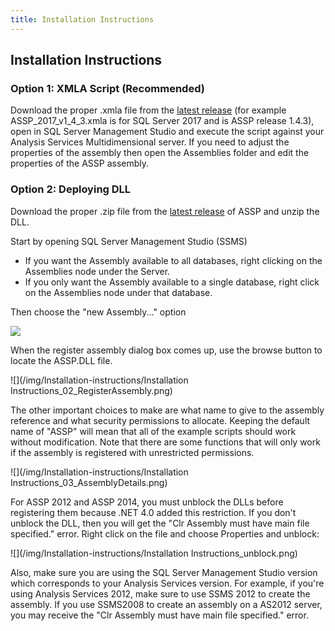 ```yaml
---
title: Installation Instructions
---
```

## Installation Instructions

### Option 1: XMLA Script (Recommended)

Download the proper .xmla file from the [latest release](https://github.com/ASStoredProcedures/ASStoredProcedures/releases) (for example ASSP_2017_v1_4_3.xmla is for SQL Server 2017 and is ASSP release 1.4.3), open in SQL Server Management Studio and execute the script against your Analysis Services Multidimensional server. If you need to adjust the properties of the assembly then open the Assemblies folder and edit the properties of the ASSP assembly.

### Option 2: Deploying DLL

Download the proper .zip file from the [latest release](https://github.com/ASStoredProcedures/ASStoredProcedures/releases) of ASSP and unzip the DLL.

Start by opening SQL Server Management Studio (SSMS) 
* If you want the Assembly available to all databases, right clicking on the Assemblies node under the Server.
* If you only want the Assembly available to a single database, right click on the Assemblies node under that database.

Then choose the "new Assembly..." option

![](/img/Installation-instructions/Installation-Instructions_01_NewAssemblyMenu.png)

When the register assembly dialog box comes up, use the browse button to locate the ASSP.DLL file.

![](/img/Installation-instructions/Installation Instructions_02_RegisterAssembly.png)

The other important choices to make are what name to give to the assembly reference and what security permissions to allocate. Keeping the default name of "ASSP" will mean that all of the example scripts should work without modification. Note that there are some functions that will only work if the assembly is registered with unrestricted permissions.

![](/img/Installation-instructions/Installation Instructions_03_AssemblyDetails.png)

For ASSP 2012 and ASSP 2014, you must unblock the DLLs before registering them because .NET 4.0 added this restriction. If you don't unblock the DLL, then you will get the "Clr Assembly must have main file specified." error. Right click on the file and choose Properties and unblock:

![](/img/Installation-instructions/Installation Instructions_unblock.png)

Also, make sure you are using the SQL Server Management Studio version which corresponds to your Analysis Services version. For example, if you're using Analysis Services 2012, make sure to use SSMS 2012 to create the assembly. If you use SSMS2008 to create an assembly on a AS2012 server, you may receive the "Clr Assembly must have main file specified." error.